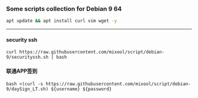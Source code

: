 ### Some scripts collection  for Debian 9 64
```bash
apt update && apt install curl vim wget -y
```  
---  
#### security ssh  
`curl https://raw.githubusercontent.com/mixool/script/debian-9/securityssh.sh | bash`  
#### 联通APP签到
`bash <(curl -s https://raw.githubusercontent.com/mixool/script/debian-9/daySign_LT.sh) ${username} ${password}`
